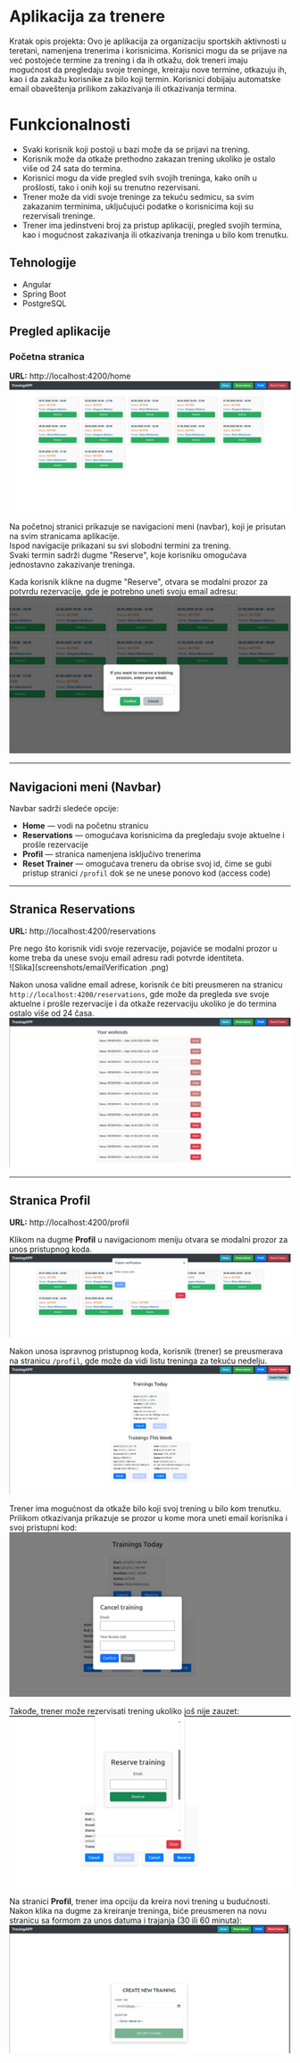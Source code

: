 # Aplikacija za trenere

Kratak opis projekta:
Ovo je aplikacija za organizaciju sportskih aktivnosti u teretani, namenjena trenerima i korisnicima. Korisnici mogu da se prijave na već postojeće termine za trening i da ih otkažu, dok treneri imaju mogućnost da pregledaju svoje treninge, kreiraju nove termine, otkazuju ih, kao i da zakažu korisnike za bilo koji termin. Korisnici dobijaju automatske email obaveštenja prilikom zakazivanja ili otkazivanja termina.



# Funkcionalnosti

- Svaki korisnik koji postoji u bazi može da se prijavi na trening.
- Korisnik može da otkaže prethodno zakazan trening ukoliko je ostalo više od 24 sata do termina.
- Korisnici mogu da vide pregled svih svojih treninga, kako onih u prošlosti, tako i onih koji su trenutno rezervisani.
- Trener može da vidi svoje treninge za tekuću sedmicu, sa svim zakazanim terminima, uključujući podatke o korisnicima koji su rezervisali treninge.
- Trener ima jedinstveni broj za pristup aplikaciji, pregled svojih termina, kao i mogućnost zakazivanja ili otkazivanja treninga u bilo kom trenutku.


## Tehnologije

- Angular
- Spring Boot
- PostgreSQL


## Pregled aplikacije

### Početna stranica  
**URL:** http://localhost:4200/home  
![Početna stranica](screenshots/homePage.png)

Na početnoj stranici prikazuje se navigacioni meni (navbar), koji je prisutan na svim stranicama aplikacije.  
Ispod navigacije prikazani su svi slobodni termini za trening.  
Svaki termin sadrži dugme "Reserve", koje korisniku omogućava jednostavno zakazivanje treninga.

Kada korisnik klikne na dugme "Reserve", otvara se modalni prozor za potvrdu rezervacije, gde je potrebno uneti svoju email adresu:  
![Slika](screenshots/reserveT.png)

---

## Navigacioni meni (Navbar)

Navbar sadrži sledeće opcije:

- **Home** — vodi na početnu stranicu  
- **Reservations** — omogućava korisnicima da pregledaju svoje aktuelne i prošle rezervacije  
- **Profil** — stranica namenjena isključivo trenerima  
- **Reset Trainer** — omogućava treneru da obrise svoj id, čime se gubi pristup stranici `/profil` dok se ne unese ponovo kod (access code)

---

## Stranica Reservations  
**URL:** http://localhost:4200/reservations  

Pre nego što korisnik vidi svoje rezervacije, pojaviće se modalni prozor u kome treba da unese svoju email adresu radi potvrde identiteta.  
![Slika](screenshots/emailVerification .png)

Nakon unosa validne email adrese, korisnik će biti preusmeren na stranicu `http://localhost:4200/reservations`, gde može da pregleda sve svoje aktuelne i prošle rezervacije i da otkaže rezervaciju ukoliko je do termina ostalo više od 24 časa.  
![Slika](screenshots/reservationsList.png)

---

## Stranica Profil  
**URL:** http://localhost:4200/profil  

Klikom na dugme **Profil** u navigacionom meniju otvara se modalni prozor za unos pristupnog koda.  
![Slika](screenshots/accessCode.png)

Nakon unosa ispravnog pristupnog koda, korisnik (trener) se preusmerava na stranicu `/profil`, gde može da vidi listu treninga za tekuću nedelju.  
![Slika](screenshots/profil.png)

Trener ima mogućnost da otkaže bilo koji svoj trening u bilo kom trenutku. Prilikom otkazivanja prikazuje se prozor u kome mora uneti email korisnika i svoj pristupni kod:  
![Slika](screenshots/cancleAsTrainer.png)

Takođe, trener može rezervisati trening ukoliko još nije zauzet:  
![Slika](screenshots/reservTAsTrainer.png)

Na stranici **Profil**, trener ima opciju da kreira novi trening u budućnosti. Nakon klika na dugme za kreiranje treninga, biće preusmeren na novu stranicu sa formom za unos datuma i trajanja (30 ili 60 minuta):  
![Slika](screenshots/createT.png)












